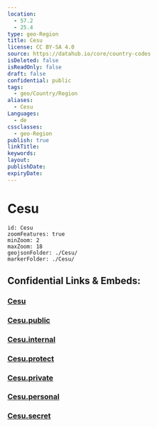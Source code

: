 ```yaml
---
location:
  - 57.2
  - 25.4
type: geo-Region
title: Cesu
license: CC BY-SA 4.0
source: https://datahub.io/core/country-codes
isDeleted: false
isReadOnly: false
draft: false
confidential: public
tags:
  - geo/Country/Region
aliases:
  - Cesu
Languages:
  - de
cssclasses:
  - geo-Region
publish: true
linkTitle:
keywords:
layout:
publishDate:
expiryDate:
---
```


# Cesu

```leaflet
id: Cesu
zoomFeatures: true 
minZoom: 2 
maxZoom: 18
geojsonFolder: ./Cesu/
markerFolder: ./Cesu/
```


## Confidential Links & Embeds: 

### [Cesu](/_Standards/Earth/Continent/Europe/Europe~North/Latvia/Regions~Latvia/Vidzeme/counties~Vidzeme/Cesu.md) 

### [Cesu.public](/_public/Earth/Continent/Europe/Europe~North/Latvia/Regions~Latvia/Vidzeme/counties~Vidzeme/Cesu.public.md) 

### [Cesu.internal](/_internal/Earth/Continent/Europe/Europe~North/Latvia/Regions~Latvia/Vidzeme/counties~Vidzeme/Cesu.internal.md) 

### [Cesu.protect](/_protect/Earth/Continent/Europe/Europe~North/Latvia/Regions~Latvia/Vidzeme/counties~Vidzeme/Cesu.protect.md) 

### [Cesu.private](/_private/Earth/Continent/Europe/Europe~North/Latvia/Regions~Latvia/Vidzeme/counties~Vidzeme/Cesu.private.md) 

### [Cesu.personal](/_personal/Earth/Continent/Europe/Europe~North/Latvia/Regions~Latvia/Vidzeme/counties~Vidzeme/Cesu.personal.md) 

### [Cesu.secret](/_secret/Earth/Continent/Europe/Europe~North/Latvia/Regions~Latvia/Vidzeme/counties~Vidzeme/Cesu.secret.md)

